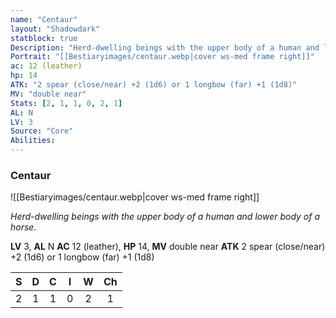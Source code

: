 ```yaml
---
name: "Centaur"
layout: "Shadowdark"
statblock: true
Description: "Herd-dwelling beings with the upper body of a human and lower body of a horse."
Portrait: "[[Bestiaryimages/centaur.webp|cover ws-med frame right]]"
ac: 12 (leather)
hp: 14
ATK: "2 spear (close/near) +2 (1d6) or 1 longbow (far) +1 (1d8)"
MV: "double near"
Stats: [2, 1, 1, 0, 2, 1]
AL: N
LV: 3
Source: "Core"
Abilities:
---
```


### Centaur

![[Bestiaryimages/centaur.webp|cover ws-med frame right]]

_Herd-dwelling beings with the upper body of a human and lower body of a horse._

**LV** 3, **AL** N
**AC** 12 (leather), **HP** 14, **MV** double near
**ATK** 2 spear (close/near) +2 (1d6) or 1 longbow (far) +1 (1d8)

|  S  |  D  |  C  |  I  |  W  |  Ch  |
|:---:|:---:|:---:|:---:|:---:|:----:|
| 2 | 1 | 1 | 0 | 2 | 1 |

